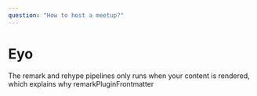 ```yaml
---
question: "How to host a meetup?"
---
```


# Eyo 

The remark and rehype pipelines only runs when your content is rendered, which explains why remarkPluginFrontmatter

